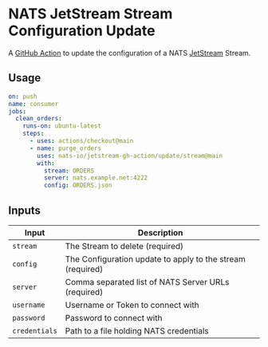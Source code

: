 # NATS JetStream Stream Configuration Update

A [GitHub Action](https://github.com/features/actions) to update the configuration of a NATS [JetStream](https://github.com/nats-io/jetstream#readme) Stream.

## Usage

```yaml
on: push
name: consumer
jobs:
  clean_orders:
    runs-on: ubuntu-latest
    steps:
      - uses: actions/checkout@main
      - name: purge_orders
        uses: nats-io/jetstream-gh-action/update/stream@main
        with:
          stream: ORDERS
          server: nats.example.net:4222
          config: ORDERS.json
```

## Inputs

|Input|Description|
|-----|-----------|
|`stream`|The Stream to delete (required)|
|`config`|The Configuration update to apply to the stream (required)|
|`server`|Comma separated list of NATS Server URLs (required)|
|`username`|Username or Token to connect with|
|`password`|Password to connect with|
|`credentials`|Path to a file holding NATS credentials|
